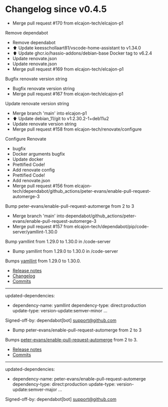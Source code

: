 # Changelog since v0.4.5
- Merge pull request #170 from elcajon-tech/elcajon-p1

Remove dependabot 
- Remove dependabot 
- ⬆️ Update keesschollaart81/vscode-home-assistant to v1.34.0 
- ⬆️ Update ghcr.io/hassio-addons/debian-base Docker tag to v6.2.4 
- Update renovate.json 
- Update renovate.json 
- Merge pull request #169 from elcajon-tech/elcajon-p1

Bugfix renovate version string 
- Bugfix renovate version string 
- Merge pull request #167 from elcajon-tech/elcajon-p1

Update renovate version string 
- Merge branch 'main' into elcajon-p1 
- ⬆️ Update debian_11/git to v1:2.30.2-1+deb11u2 
- Update renovate version string 
- Merge pull request #158 from elcajon-tech/renovate/configure

Configure Renovate 
- bugfix 
- Docker arguments bugfix 
- Update docker 
- Prettified Code! 
- Add renovate config 
- Prettified Code! 
- Add renovate.json 
- Merge pull request #156 from elcajon-tech/dependabot/github_actions/peter-evans/enable-pull-request-automerge-3

Bump peter-evans/enable-pull-request-automerge from 2 to 3 
- Merge branch 'main' into dependabot/github_actions/peter-evans/enable-pull-request-automerge-3 
- Merge pull request #157 from elcajon-tech/dependabot/pip/code-server/yamllint-1.30.0

Bump yamllint from 1.29.0 to 1.30.0 in /code-server 
- Bump yamllint from 1.29.0 to 1.30.0 in /code-server

Bumps [yamllint](https://github.com/adrienverge/yamllint) from 1.29.0 to 1.30.0.
- [Release notes](https://github.com/adrienverge/yamllint/releases)
- [Changelog](https://github.com/adrienverge/yamllint/blob/master/CHANGELOG.rst)
- [Commits](https://github.com/adrienverge/yamllint/compare/v1.29.0...v1.30.0)

---
updated-dependencies:
- dependency-name: yamllint
  dependency-type: direct:production
  update-type: version-update:semver-minor
...

Signed-off-by: dependabot[bot] <support@github.com> 
- Bump peter-evans/enable-pull-request-automerge from 2 to 3

Bumps [peter-evans/enable-pull-request-automerge](https://github.com/peter-evans/enable-pull-request-automerge) from 2 to 3.
- [Release notes](https://github.com/peter-evans/enable-pull-request-automerge/releases)
- [Commits](https://github.com/peter-evans/enable-pull-request-automerge/compare/v2...v3)

---
updated-dependencies:
- dependency-name: peter-evans/enable-pull-request-automerge
  dependency-type: direct:production
  update-type: version-update:semver-major
...

Signed-off-by: dependabot[bot] <support@github.com> 
